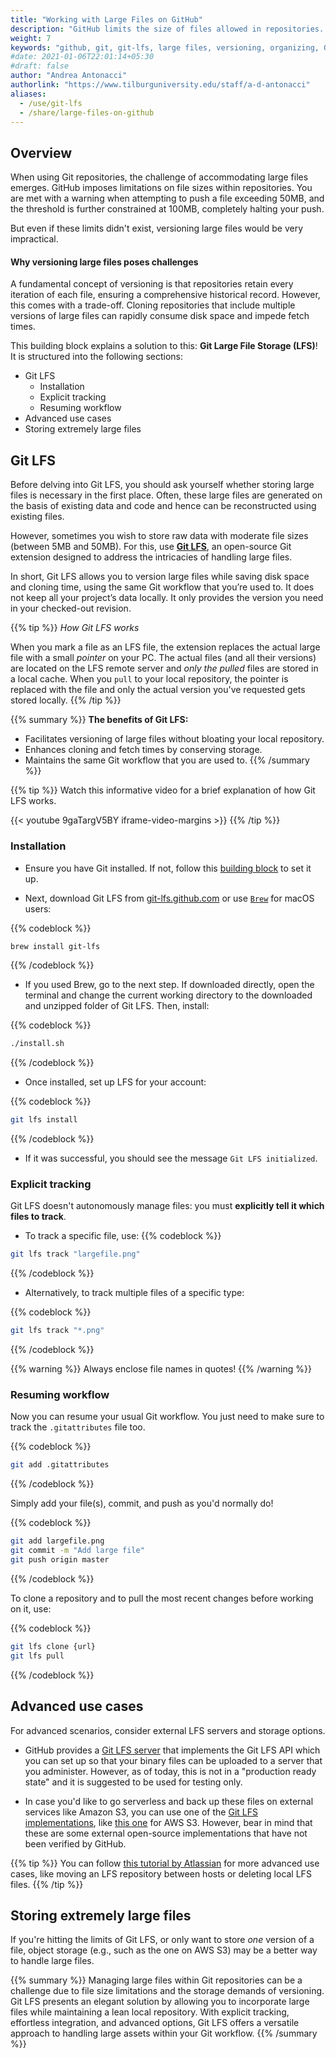 ```yaml
---
title: "Working with Large Files on GitHub"
description: "GitHub limits the size of files allowed in repositories. Use Git LFS and upload large files to GitHub. Follow how to install, set up, and use Git LFS."
weight: 7
keywords: "github, git, git-lfs, large files, versioning, organizing, Git LFS, install, large, file, storage"
#date: 2021-01-06T22:01:14+05:30
#draft: false
author: "Andrea Antonacci"
authorlink: "https://www.tilburguniversity.edu/staff/a-d-antonacci"
aliases:
  - /use/git-lfs
  - /share/large-files-on-github
---
```


## Overview

When using Git repositories, the challenge of accommodating large files emerges. GitHub imposes limitations on file sizes within repositories. You are met with a warning when attempting to push a file exceeding 50MB, and the threshold is further constrained at 100MB, completely halting your push.

But even if these limits didn't exist, versioning large files would be very impractical. 

#### Why versioning large files poses challenges

A fundamental concept of versioning is that repositories retain every iteration of each file, ensuring a comprehensive historical record. However, this comes with a trade-off. Cloning repositories that include multiple versions of large files can rapidly consume disk space and impede fetch times. 

This building block explains a solution to this: **Git Large File Storage (LFS)**! 
It is structured into the following sections:
- Git LFS
  - Installation
  - Explicit tracking
  - Resuming workflow
- Advanced use cases
- Storing extremely large files

## Git LFS

Before delving into Git LFS, you should ask yourself whether storing large files is necessary in the first place. Often, these large files are generated on the basis of existing data and code and hence can be reconstructed using existing files.

However, sometimes you wish to store raw data with moderate file sizes (between 5MB and 50MB). For this, use **[Git LFS](https://git-lfs.github.com)**, an open-source Git extension designed to address the intricacies of handling large files. 

In short, Git LFS allows you to version large files while saving disk space and cloning time, using the same Git workflow that you’re used to. It does not keep all your project’s data locally. It only provides the version you need in your checked-out revision.

{{% tip %}}
*How Git LFS works*

When you mark a file as an LFS file, the extension replaces the actual large file with a small *pointer* on your PC. The actual files (and all their versions) are located on the LFS remote server and *only the pulled* files are stored in a local cache. When you `pull` to your local repository, the pointer is replaced with the file and only the actual version you've requested gets stored locally.
{{% /tip %}}

{{% summary %}}
**The benefits of Git LFS:**

- Facilitates versioning of large files without bloating your local repository.
- Enhances cloning and fetch times by conserving storage.
- Maintains the same Git workflow that you are used to.
{{% /summary %}}

{{% tip %}}
Watch this informative video for a brief explanation of how Git LFS works.

{{< youtube 9gaTargV5BY iframe-video-margins >}}
{{% /tip %}}


### Installation 

- Ensure you have Git installed. If not, follow this [building block](/topics/configure-your-computer/statistics-and-computation/git/) to set it up. 

- Next, download Git LFS from [git-lfs.github.com](https://git-lfs.github.com) or use [`Brew`](/topics/configure-your-computer/automation-and-workflows/commandline/#mac-users) for macOS users:

{{% codeblock %}}
```bash
brew install git-lfs
```
{{% /codeblock %}}

- If you used Brew, go to the next step. If downloaded directly, open the terminal and change the current working directory to the downloaded and unzipped folder of Git LFS. Then, install:

{{% codeblock %}}
``` bash
./install.sh
```
{{% /codeblock %}}

- Once installed, set up LFS for your account:

{{% codeblock %}}
``` bash
git lfs install
```
{{% /codeblock %}}

- If it was successful, you should see the message ```Git LFS initialized```.

### Explicit tracking

Git LFS doesn't autonomously manage files: you must **explicitly tell it which files to track**.

- To track a specific file, use:
{{% codeblock %}}
``` bash
git lfs track "largefile.png"
```
{{% /codeblock %}}

- Alternatively, to track multiple files of a specific type: 

{{% codeblock %}}
``` bash
git lfs track "*.png"
```
{{% /codeblock %}}

{{% warning %}}
Always enclose file names in quotes!
{{% /warning %}}

### Resuming workflow

Now you can resume your usual Git workflow. You just need to make sure to track the `.gitattributes` file too.

{{% codeblock %}}
``` bash
git add .gitattributes
```
{{% /codeblock %}}

Simply add your file(s), commit, and push as you'd normally do!

{{% codeblock %}}
``` bash
git add largefile.png
git commit -m "Add large file"
git push origin master
```
{{% /codeblock %}}

To clone a repository and to pull the most recent changes before working on it, use:

{{% codeblock %}}
``` bash
git lfs clone {url}
git lfs pull
```
{{% /codeblock %}}

## Advanced use cases

For advanced scenarios, consider external LFS servers and storage options. 

- GitHub provides a [Git LFS server](https://github.com/git-lfs/lfs-test-server) that implements the Git LFS API which you can set up so that your binary files can be uploaded to a server that you administer. However, as of today, this is not in a "production ready state" and it is suggested to be used for testing only.

- In case you'd like to go serverless and back up these files on external services like Amazon S3, you can use one of the [Git LFS implementations](https://github.com/git-lfs/git-lfs/wiki/Implementations), like [this one](https://github.com/meltingice/git-lfs-s3) for AWS S3. However, bear in mind that these are some external open-source implementations that have not been verified by GitHub.

{{% tip %}}
You can follow [this tutorial by Atlassian](https://www.atlassian.com/git/topics/git-lfs) for more advanced use cases, like moving an LFS repository between hosts or deleting local LFS files.
{{% /tip %}}


## Storing extremely large files

If you're hitting the limits of Git LFS, or only want to store *one* version of a file, object storage (e.g., such as the one on AWS S3) may be a better way to handle large files.

{{% summary %}}
Managing large files within Git repositories can be a challenge due to file size limitations and the storage demands of versioning. Git LFS presents an elegant solution by allowing you to incorporate large files while maintaining a lean local repository. With explicit tracking, effortless integration, and advanced options, Git LFS offers a versatile approach to handling large assets within your Git workflow.
{{% /summary %}}


